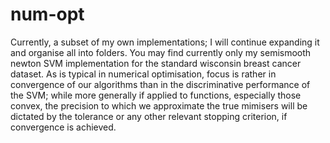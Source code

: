 # num-opt

Currently, a subset of my own implementations; I will continue expanding it and organise all into folders. You may find currently only my semismooth newton SVM implementation for the standard wisconsin breast cancer dataset. As is typical in numerical optimisation, focus is rather in convergence of our algorithms than in the discriminative performance of the SVM; while more generally if applied to functions, especially those convex, the precision to which we approximate the true mimisers will be dictated by the tolerance or any other relevant stopping criterion, if convergence is achieved. 
